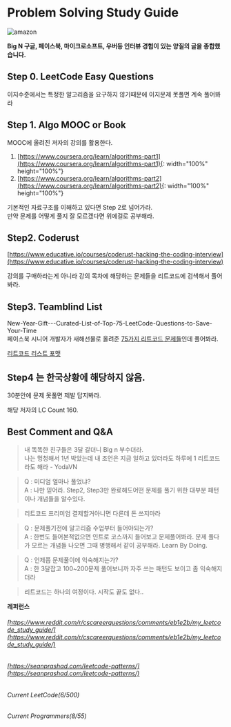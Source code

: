 # Problem Solving Study Guide

![amazon](https://user-images.githubusercontent.com/72185011/158957137-2b800171-6a3b-4b79-9c74-8ccb91450661.png)

**Big N 구글, 페이스북, 마이크로소프트, 우버등 인터뷰 경험이 있는 양질의 글을 종합했습니다.**

## Step 0. LeetCode Easy Questions

이지수준에서는 특정한 알고리즘을 요구하지 않기때문에 이지문제 못풀면 계속 풀어봐라

## Step 1. Algo MOOC or Book

MOOC에 올려진 저자의 강의를 활용한다.

1.  [https://www.coursera.org/learn/algorithms-part1](https://www.coursera.org/learn/algorithms-part1){: width="100%" height="100%"}  
2.  [https://www.coursera.org/learn/algorithms-part2](https://www.coursera.org/learn/algorithms-part2){: width="100%" height="100%"} 

기본적인 자료구조를 이해하고 있다면 Step 2로 넘어가라.   
만약 문제를 어떻게 풀지 잘 모르겠다면 위에걸로 공부해라.   

## Step2. Coderust

[https://www.educative.io/courses/coderust-hacking-the-coding-interview](https://www.educative.io/courses/coderust-hacking-the-coding-interview)

강의를 구매하라는게 아니라 강의 목차에 해당하는 문제들을 리트코드에 검색해서 풀어봐라.

## Step3. Teamblind List
New-Year-Gift---Curated-List-of-Top-75-LeetCode-Questions-to-Save-Your-Time  
페이스북 시니어 개발자가 새해선물로 올려준 [75가지 리트코드 문제들](https://www.teamblind.com/article/New-Year-Gift---Curated-List-of-Top-75-LeetCode-Questions-to-Save-Your-Time-OaM1orEU)인데 풀어봐라.


[리트코드 리스트 포맷](https://leetcode.com/list/xoqag3yj/)

## Step4 는 한국상황에 해당하지 않음.

30분안에 문제 못풀면 제발 답지봐라.

해당 저자의 LC Count 160.

## Best Comment and Q&A

> 내 똑똑한 친구들은 3달 갈더니 BIg n 부수더라.  
> 나는 멍청해서 1년 박았는데 내 조언은 지금 일하고 있더라도 하루에 1 리트코드라도 해라 - YodaVN
> 

> Q : 미디엄 얼마나 풀었냐?  
A : 나만 믿어라. Step2, Step3만 완료해도어떤 문제를 풀기 위한 대부분 패턴이나 개념들을 알수있다.
> 

> 리트코드 프리미엄 결제할거아니면 다른데 돈 쓰지마라
> 

> Q : 문제풀기전에 알고리즘 수업부터 들어야되는가?  
A : 한번도 들어본적없으면 인트로 코스까지 들어보고 문제풀어봐라. 문제 풀다가 모르는 개념들 나오면 그때 병행해서 같이 공부해라. Learn By Doing.
> 

> Q : 언제쯤 문제풀이에 익숙해지는가?  
A : 한 3달잡고 100~200문제 풀어보니까 자주 쓰는 패턴도 보이고 좀 익숙해지더라
> 

> 리트코드는 하나의 여정이다. 시작도 끝도 없다..
> 

**레퍼런스**

###### [https://www.reddit.com/r/cscareerquestions/comments/eb1e2b/my_leetcode_study_guide/](https://www.reddit.com/r/cscareerquestions/comments/eb1e2b/my_leetcode_study_guide/)
###### [https://seanprashad.com/leetcode-patterns/](https://seanprashad.com/leetcode-patterns/)

###### Current LeetCode(6/500)
###### Current Programmers(8/55)
